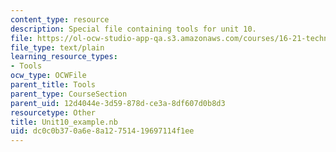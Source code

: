```yaml
---
content_type: resource
description: Special file containing tools for unit 10.
file: https://ol-ocw-studio-app-qa.s3.amazonaws.com/courses/16-21-techniques-for-structural-analysis-and-design-spring-2005/dc0c0b370a6e8a12751419697114f1ee_Unit10_example.nb
file_type: text/plain
learning_resource_types:
- Tools
ocw_type: OCWFile
parent_title: Tools
parent_type: CourseSection
parent_uid: 12d4044e-3d59-878d-ce3a-8df607d0b8d3
resourcetype: Other
title: Unit10_example.nb
uid: dc0c0b37-0a6e-8a12-7514-19697114f1ee
---
```


